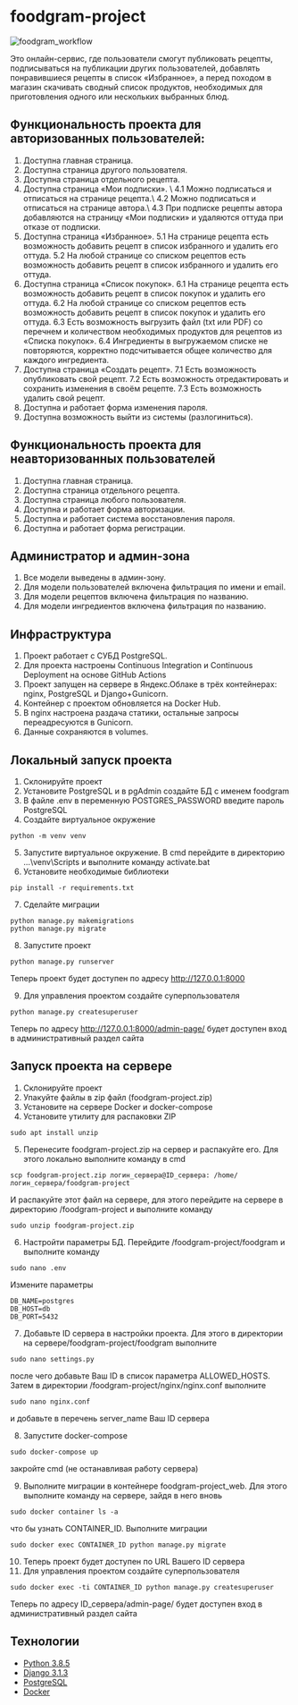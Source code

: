 # foodgram-project

![foodgram_workflow](https://github.com/work-development/foodgram-project/workflows/foodgram_workflow/badge.svg)

Это онлайн-сервис, где пользователи смогут публиковать рецепты, подписываться на публикации других пользователей, добавлять понравившиеся рецепты в список «Избранное», а перед походом в магазин скачивать сводный список продуктов, необходимых для приготовления одного или нескольких выбранных блюд.

## Функциональность проекта для авторизованных пользователей:
1. Доступна главная страница.
2. Доступна страница другого пользователя.
3. Доступна страница отдельного рецепта.
4. Доступна страница «Мои подписки». \\
4.1 Можно подписаться и отписаться на странице рецепта.\\
4.2 Можно подписаться и отписаться на странице автора.\\
4.3 При подписке рецепты автора добавляются на страницу «Мои подписки» и удаляются оттуда при отказе от подписки.
5. Доступна страница «Избранное».
5.1 На странице рецепта есть возможность добавить рецепт в список избранного и удалить его оттуда.
5.2 На любой странице со списком рецептов есть возможность добавить рецепт в список избранного и удалить его оттуда.
6. Доступна страница «Список покупок».
6.1 На странице рецепта есть возможность добавить рецепт в список покупок и удалить его оттуда.
6.2 На любой странице со списком рецептов есть возможность добавить рецепт в список покупок и удалить его оттуда.
6.3 Есть возможность выгрузить файл (txt или PDF) со перечнем и количеством необходимых продуктов для рецептов из «Списка покупок».
6.4 Ингредиенты в выгружаемом списке не повторяются, корректно подсчитывается общее количество для каждого ингредиента.
7. Доступна страница «Создать рецепт».
7.1 Есть возможность опубликовать свой рецепт.
7.2 Есть возможность отредактировать и сохранить изменения в своём рецепте.
7.3 Есть возможность удалить свой рецепт.
8. Доступна и работает форма изменения пароля.
9. Доступна возможность выйти из системы (разлогиниться).

## Функциональность проекта для неавторизованных пользователей
1. Доступна главная страница.
2. Доступна страница отдельного рецепта.
3. Доступна страница любого пользователя.
4. Доступна и работает форма авторизации.
5. Доступна и работает система восстановления пароля.
6. Доступна и работает форма регистрации.

## Администратор и админ-зона
1. Все модели выведены в админ-зону.
2. Для модели пользователей включена фильтрация по имени и email.
3. Для модели рецептов включена фильтрация по названию.
4. Для модели ингредиентов включена фильтрация по названию.

## Инфраструктура
1. Проект работает с СУБД PostgreSQL.
2. Для проекта настроены Continuous Integration и Continuous Deployment на основе GitHub Actions
3. Проект запущен на сервере в Яндекс.Облаке в трёх контейнерах: nginx, PostgreSQL и Django+Gunicorn.
4. Контейнер с проектом обновляется на Docker Hub.
5. В nginx настроена раздача статики, остальные запросы переадресуются в Gunicorn.
6. Данные сохраняются в volumes.

## Локальный запуск проекта
1. Склонируйте проект
2. Установите PostgreSQL и в pgAdmin создайте БД с именем foodgram
3. В файле .env в переменную POSTGRES_PASSWORD введите пароль PostgreSQL
4. Создайте виртуальное окружение 
```
python -m venv venv
```
5. Запустите виртуальное окружение.
В cmd перейдите в директорию ...\venv\Scripts и выполните команду activate.bat
6. Установите необходимые библиотеки  
```
pip install -r requirements.txt
``` 
7. Сделайте миграции
```
python manage.py makemigrations
python manage.py migrate
```
8. Запустите проект
```
python manage.py runserver
```
Теперь проект будет доступен по адресу http://127.0.0.1:8000

9. Для управления проектом создайте суперпользователя
```
python manage.py createsuperuser
```
Теперь по адресу http://127.0.0.1:8000/admin-page/ будет доступен вход в административный раздел сайта

## Запуск проекта на сервере
1. Склонируйте проект
2. Упакуйте файлы в zip файл (foodgram-project.zip)
3. Установите на сервере Docker и docker-compose
4. Установите утилиту для распаковки ZIP
```
sudo apt install unzip
```
5. Перенесите foodgram-project.zip на сервер и распакуйте его. Для этого локально выполните команду в cmd
```
scp foodgram-project.zip логин_сервера@ID_сервера: /home/логин_сервера/foodgram-project
```
И распакуйте этот файл на сервере, для этого перейдите на сервере в директорию /foodgram-project и выполните команду
```
sudo unzip foodgram-project.zip
```
6. Настройти параметры БД. Перейдите /foodgram-project/foodgram и выполните команду
```
sudo nano .env
```
Измените параметры
```
DB_NAME=postgres
DB_HOST=db
DB_PORT=5432
```
7. Добавьте ID сервера в настройки проекта. Для этого в директории на сервере/foodgram-project/foodgram выполните
```
sudo nano settings.py
```
после чего добавьте Ваш ID в список параметра ALLOWED_HOSTS. Затем в директории /foodgram-project/nginx/nginx.conf выполните
```
sudo nano nginx.conf
```
и добавьте в перечень server_name Ваш ID сервера

8. Запустите docker-compose
```
sudo docker-compose up
```
закройте cmd (не останавливая работу сервера)

9. Выполните миграции в контейнере foodgram-project_web. Для этого выполните команду на сервере, зайдя в него вновь 
```
sudo docker container ls -a
```
что бы узнать CONTAINER_ID. Выполните миграции
```
sudo docker exec CONTAINER_ID python manage.py migrate
```
10. Теперь проект будет доступен по URL Вашего ID сервера
11. Для управления проектом создайте суперпользователя
```
sudo docker exec -ti CONTAINER_ID python manage.py createsuperuser
```
Теперь по адресу ID_сервера/admin-page/ будет доступен вход в административный раздел сайта


## Технологии
* [Python 3.8.5](https://www.python.org/)
* [Django 3.1.3](https://www.djangoproject.com/)
* [PostgreSQL](https://www.postgresql.org/)
* [Docker](https://www.docker.com/)

